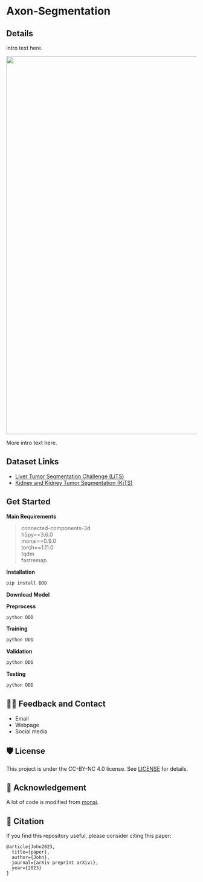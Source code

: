# Axon-Segmentation

<!-- select Model and/or Data and/or Code as needed>

### Welcome to OpenMEDLab! 👋


---





## Key Features

This repository provides the official implementation of ...

key feature bulletin points here

- 1
- 2
- 3

## Links

- [Paper](https://)
- [Model](https://)
- [Code](https://) 
  <!-- [Code] may link to your project at your institute>


<!-- give a introduction of your project -->

## Details

intro text here.

<!-- Insert a pipeline of your algorithm here if got one -->

<div align="center">
    <a href="https://"><img width="1000px" height="auto" src="https://github.com/openmedlab/sampleProject/blob/main/diagram_sample.png"></a>
</div>


More intro text here.


## Dataset Links

- [Liver Tumor Segmentation Challenge (LiTS)](https://competitions.codalab.org/competitions/17094#learn_the_details)
- [Kidney and Kidney Tumor Segmentation (KiTS)](https://kits21.kits-challenge.org/participate#download-block)

## Get Started

**Main Requirements**  

> connected-components-3d  
> h5py==3.6.0  
> monai==0.9.0  
> torch==1.11.0  
> tqdm  
> fastremap  

**Installation**

```bash
pip install DDD
```

**Download Model**


**Preprocess**

```bash
python DDD
```


**Training**

```bash
python DDD
```


**Validation**

```bash
python DDD
```


**Testing**

```bash
python DDD
```

## 🙋‍♀️ Feedback and Contact

- Email
- Webpage 
- Social media


## 🛡️ License

This project is under the CC-BY-NC 4.0 license. See [LICENSE](LICENSE) for details.

## 🙏 Acknowledgement

A lot of code is modified from [monai](https://github.com/Project-MONAI/MONAI).

## 📝 Citation

If you find this repository useful, please consider citing this paper:

```
@article{John2023,
  title={paper},
  author={John},
  journal={arXiv preprint arXiv:},
  year={2023}
}
```

